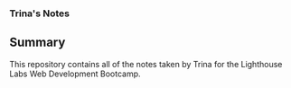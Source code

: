 ### Trina's Notes
## Summary

This repository contains all of the notes taken by Trina for the Lighthouse Labs Web Development Bootcamp.
